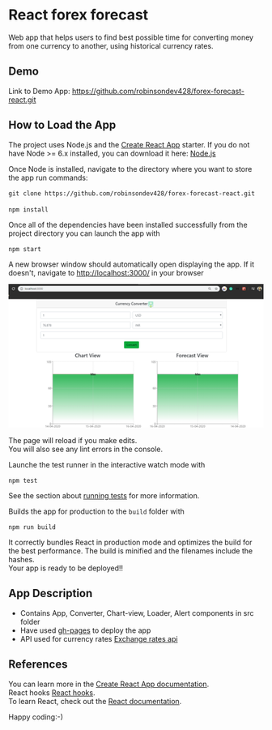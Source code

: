 # React forex forecast

Web app that helps users to find best possible time for converting money from one currency to another, using historical currency rates.<br />

## Demo
Link to Demo App: https://github.com/robinsondev428/forex-forecast-react.git

## How to Load the App

The project uses Node.js and the [Create React App](https://github.com/facebook/create-react-app) starter. If you do not have Node >= 6.x installed, you can download it here: [Node.js](https://nodejs.org/en/)

Once Node is installed, navigate to the directory where you want to store the app run commands:
```
git clone https://github.com/robinsondev428/forex-forecast-react.git

npm install
```
Once all of the dependencies have been installed successfully from the project directory you can launch the app with
```
npm start
```

A new browser window should automatically open displaying the app. If it doesn't, navigate to [http://localhost:3000/](http://localhost:3000/) in your browser

![Converter Screen](src/assets/images/converter-app.png "forex forecast")

The page will reload if you make edits.<br />
You will also see any lint errors in the console. <br/>

Launche the test runner in the interactive watch mode with <br />
```
npm test
```
See the section about [running tests](https://facebook.github.io/create-react-app/docs/running-tests) for more information.

Builds the app for production to the `build` folder with<br />
```
npm run build
```
It correctly bundles React in production mode and optimizes the build for the best performance.
The build is minified and the filenames include the hashes.<br />
Your app is ready to be deployed!!

## App Description

- Contains  App, Converter, Chart-view, Loader, Alert components in src folder
- Have used [gh-pages](https://github.com/tschaub/gh-pages) to deploy the app
- API used for currency rates [Exchange rates api](https://www.exchangeratesapi.io/)

## References

You can learn more in the [Create React App documentation](https://facebook.github.io/create-react-app/docs/getting-started).<br/>
React hooks [React hooks](https://reactjs.org/docs/hooks-intro.html). <br/>
To learn React, check out the [React documentation](https://reactjs.org/).


Happy coding:-)
